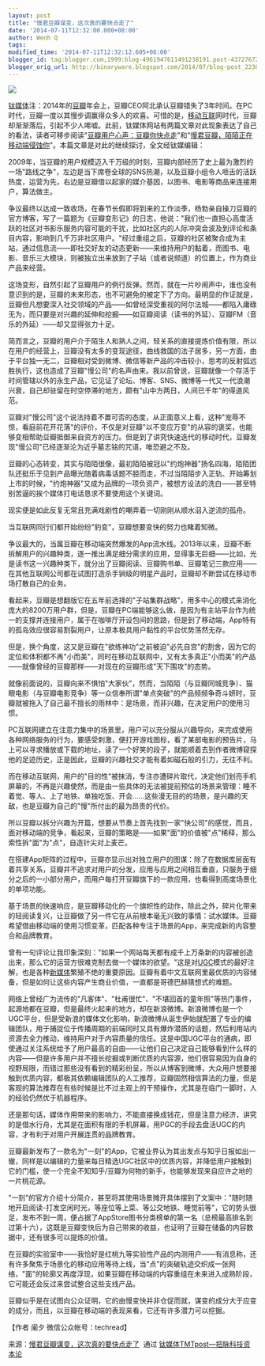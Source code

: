 ```yaml
---
layout: post
title: "慢君豆瓣谋变，这次真的要快点走了"
date: '2014-07-11T12:32:00.000+08:00'
author: Wenh Q
tags:
modified_time: '2014-07-11T12:32:12.605+08:00'
blogger_id: tag:blogger.com,1999:blog-4961947611491238191.post-4372767229862836230
blogger_orig_url: http://binaryware.blogspot.com/2014/07/blog-post_2230.html
---
```


![](https://images-blogger-opensocial.googleusercontent.com/gadgets/proxy?url=http%3A%2F%2Fwww.tmtpost.com%2Fwp-content%2Fuploads%2F2014%2F05%2F139990921579-560x315.jpg&container=blogger&gadget=a&rewriteMime=image%2F*)



[钛媒体](http://www.tmtpost.com/)注：2014年的[豆瓣](http://www.tmtpost.com/tag/%E8%B1%86%E7%93%A3)年会上，豆瓣CEO阿北承认豆瓣错失了3年时间。在PC时代，豆瓣一度以其慢步调赢得众多人的欢喜。可惜的是，[移动互联](http://www.tmtpost.com/tag/mobile-internet)网时代，豆瓣却渐渐落后，引起不少人唏嘘。此前，钛媒体网站有两篇文章对此现象表达了自己的看法，读者可移步阅读"[豆瓣用户心声：豆瓣你快点走](http://www.tmtpost.com/110105.html)"和"[慢君豆瓣，陌陌正在移动端侵蚀你](http://www.tmtpost.com/113838.html)"。本篇文章是对此的继续探讨，全文经钛媒编辑：







2009年，当豆瓣的用户规模迈入千万级的时刻，豆瓣内部经历了史上最为激烈的一场"路线之争"，左边是当下席卷全球的SNS热潮，以及豆瓣小组令人咂舌的活跃热度，运营为先，右边是豆瓣借以起家的媒介基因，以图书、电影等商品来连接用户，算法做主。



争议最终以达成一致收场，在春节长假即将到来的工作淡季，杨勃亲自操刀豆瓣的官方博客，写了一篇题为《豆瓣变形记》的日志，他说："我们也一直担心高度活跃的社区对书影乐服务内容可能的干扰，比如社区内的人际冲突会波及到评论和条目内容，影响到几千万非社区用户。"经过重组之后，豆瓣的社区被聚合成为主站，通过信息流——即社交好友的动态更新——来维持用户的黏着，而图书、电影、音乐三大模块，则被独立出来放到了子站（或者说频道）的位置上，作为商业产品来经营。



这场变形，自然引起了豆瓣用户的例行反弹。然而，就在一片吵闹声中，谁也没有意识到的是，豆瓣的未来形态，也不可避免的被定下了方向。最明显的作证就是，豆瓣但凡想要深入社交领域的产品——如曾经深受重视的阿尔法城——都陷入庸碌无为，而只要是对兴趣的延伸和挖掘——如豆瓣阅读（读书的外延）、豆瓣FM（音乐的外延）——却又显得张力十足。



简而言之，豆瓣的用户介于陌生人和熟人之间，轻关系的直接提炼价值有限，所以在用户的经营上，豆瓣没有太多的变现途径，曲线救国的法子居多，另一方面，由于平台独一无二，豆瓣相对受到微博、微信等新产品的冲击较小，思考的反射弧远胜执行，这也造成了豆瓣"慢公司"的名声由来。我以前曾说，豆瓣就像一个存活于时间管辖以外的永生产品，它见证了论坛、博客、SNS、微博等一代又一代浪潮兴衰，自己却驻留在时空停滞的地方，颇有"山中方两日，人间已千年"的得道风范。



豆瓣对"慢公司"这个说法持着不置可否的态度，从正面意义上看，这种"宠辱不惊，看庭前花开花落"的评价，不仅是对豆瓣"以不变应万变"的从容的褒奖，也能够变相帮助豆瓣抵御来自资方的压力。但是到了讲究快速迭代的移动时代，豆瓣发现"慢公司"已经逐渐沦为近乎墓志铭的咒语，唯恐避之不及。



豆瓣的心态转变，其实与陌陌很像，最初陌陌被冠以"约炮神器"扬名四海，陌陌团队还挺乐于见到产品曝光随着病毒话题不胫而走，不过当陌陌步入正轨、开始筹划上市的时候，"约炮神器"又成为品牌的一项负资产，被想方设法的洗白——甚至特别苦逼的挨个媒体打电话恳求不要使用这个关键词。



现实便是如此反复无常且充满戏剧性的嘲弄着一切刚刚从顺水泅入逆流的孤舟。



当互联网同行们都开始纷纷"豹变"，豆瓣想要变快的努力也睹着知微。



争议最大的，当属豆瓣在移动端突然爆发的App流水线。2013年以来，豆瓣不断拆解用户的兴趣种类，逐一推出满足细分需求的应用，显得事无巨细——比如，光是读书这一兴趣种类下，就分出了豆瓣阅读、豆瓣购书单、豆瓣笔记三款应用——在其他互联网公司都在试图打造杀手锏级的明星产品时，豆瓣却不断尝试在移动市场打散自己的业务。



看起来，豆瓣是想翻版它在五年前选择的"子站集群战略"，用多中心的模式来消化庞大的8200万用户群，但是，豆瓣在PC端能够这么做，是因为有主站平台作为统一的支撑并连接用户，属于在咖啡厅开设包间的思路，但是到了移动端，App特有的孤岛效应很容易割裂用户，让原本极具用户黏性的平台优势荡然无存。



但是，换个角度，这又是豆瓣在"欲练神功"之前被迫"必先自宫"的割舍，因为它的定位和体积都不再"小而美"，同时在移动互联网中，又有太多真正"小而美"的产品——就像曾经的豆瓣那样——对现在的豆瓣形成"天下围攻"的态势。



就像前面说的，豆瓣向来不惧怕"大家伙"，然而，当陌陌（与豆瓣同城竞争）、猫眼电影（与豆瓣电影竞争）等一众信奉所谓"单点突破"的产品频频争奇斗妍时，豆瓣就被拖入了自己最不擅长的雨林中：是场景，而非兴趣，在决定用户的使用习惯。



PC互联网建立在注意力集中的场景里，用户可以充分服从兴趣导向，来完成使用各种网络服务的行为，要感受刺激，便打开游戏图标，看了某部电影的预告片，马上可以寻求播放或下载的地址，读了一个好笑的段子，就能顺着去到作者微博窥探他的足迹历史，正是因此，豆瓣的兴趣社交才能有着如磁石般的引力，无往不利。



而在移动互联网，用户的"目的性"被抹消，专注亦遭碎片取代，决定他们划亮手机屏幕的，不再是兴趣使然，而是由一些具体的无法被提前预估的场景来管理：睡不着觉、等人、上了地铁、单独吃饭、开会……这些漫无目的的场景，是兴趣的天敌，也是豆瓣为自己的"慢"所付出的最为昂贵的代价。



所以豆瓣以拆分兴趣为开篇，想要从节奏上首先找到一家"快公司"的感觉，而且，面对移动端的竞争，看起来，豆瓣的策略是——如果"面"的价值被"点"稀释，那么索性拆"面"为"点"，自造针尖对上麦芒。



在搭建App矩阵的过程中，豆瓣亦显示出对独立用户的图谋：除了在数据库层面有着共享关系，豆瓣并不追求对用户的分发，应用与应用之间相互垂直，只服务于细分之后的一小部分用户，而用户每打开豆瓣旗下的一款应用，也看得到高度场景化的单项功能。



基于场景的快速响应，是豆瓣移动化的一个旗帜性的动作，除此之外，碎片化带来的轻阅读复兴，让豆瓣做了另一件它在从前根本毫无兴致的事情：试水媒体。豆瓣希望借由移动端的使用习惯变革，匹配各种专注于场景的App，来完成新的内容整合和品牌教育。



曾有一句评论让我印象深刻："如果一个网站每天都有成千上万条新的内容被创造出来，那么它的运营方很难克制去做一个媒体的欲望。"这是对[UGC](http://www.tmtpost.com/tag/ugc)模式的最好注解，也是各种[新媒体](http://www.tmtpost.com/)繁殖不绝的重要原因。豆瓣有着中文互联网里最优质的内容储备，但是如何让这些内容产生商业价值，一直都是哥德巴赫猜想式的难题。



网络上曾经广为流传的"凡客体"、"杜甫很忙"、"不堪回首的童年照"等热门事件，起源地都在豆瓣，但是最终火起来的地方，却在新浪微博。新浪微博也是一个UGC平台，但是受新浪的媒体文化影响，新浪微博从诞生伊始就配置了专业的编辑团队，用于捕捉位于传播周期的前端同时又具有爆炸潜质的话题，然后利用站内资源去全力推动，维持用户对于内容质量的信任。这是中国UGC平台的通病，即使通过关注系统给予了用户最高的自由——让他们自己决定自己能够看到什么样的内容——但是许多用户并不擅长挖掘或判断优质的内容源，他们很容易因为自身的视野局限，而错过那些没有看到的精彩纷呈，所以从博客到微博，大众用户想要接触到优质内容，都极其依赖编辑团队的人工推荐，豆瓣固然相信算法的力量，但是客观的算法推荐在有些时候是比不过主观上的干预操作，尤其是在临门一脚时，人的经验仍然优于机器程序。



还是那句话，媒体作用带来的影响力，不能直接换成钱花，但是注意力经济，讲究的是借水行舟，尤其是在面积有限的手机屏幕，用PGC的手段去盘活UGC的内容，才有利于对用户开展连贯的品牌教育。



豆瓣最新发布了一款名为"一刻"的App，它被业界认为其出发点与知乎日报如出一辙，同样是以编辑的力量来每日精选UGC社区中的优质内容，并降低用户接触到它的门槛，使一个完全不知知乎/豆瓣为何物的新手，也能够发现来自应许之地的一片桃花源。



"一刻"的官方介绍十分简介，甚至将其使用场景摊开具体摆到了文案中："随时随地开启阅读-打发空闲时光，等座位等上菜、等公交地铁、睡觉前等"，它的势头很足，发布不到一周，便占据了AppStore图书分类榜单的第一名（总榜最高排名到过第十六），这既是豆瓣变快后为自己带来的收益，也证明了豆瓣在储备的内容数据中，还有很多可以提炼的价值。



在豆瓣的实验室中——我恰好是红桃九等实验性产品的内测用户——有消息称，还有许多聚焦于场景化的移动应用等待上线，当"点"的突破轨迹交织成一张网络，"面"的轮廓又再度浮现，如果豆瓣在移动端的内容重组在未来进入成熟阶段，它可能还会反过来尝试整合这些支线产品。



豆瓣似乎是在试图向公众证明，它的由慢变快并非仓促而就，谋变的成分大于应变的成分，而且，以豆瓣在移动端的表现来看，它还有许多潜力可以挖掘。



【作者 阑夕 微信公众帐号：techread】


来源：[慢君豆瓣谋变，这次真的要快点走了](http://www.tmtpost.com/121511.html)  通过 [钛媒体TMTpost—把脉科技资本论](http://www.tmtpost.com/)
